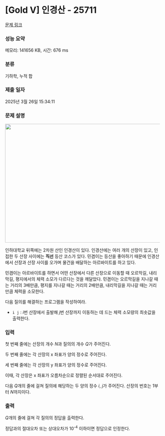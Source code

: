 # [Gold V] 인경산 - 25711 

[문제 링크](https://www.acmicpc.net/problem/25711) 

### 성능 요약

메모리: 141656 KB, 시간: 676 ms

### 분류

기하학, 누적 합

### 제출 일자

2025년 3월 26일 15:34:11

### 문제 설명

<p style="text-align: center;"><img alt="" src="https://upload.acmicpc.net/a9beb484-9105-48b0-86b1-bc176c91871a/-/preview/" style="height: 386px; width: 600px;"></p>

<p>인하대학교 뒤쪽에는 2차원 산인 인경산이 있다. 인경산에는 여러 개의 산장이 있고, 인접한 두 산장 사이에는 <strong>직선</strong> 등산 코스가 있다. 민겸이는 등산을 좋아하기 때문에 인경산에서 산장과 산장 사이를 오가며 물건을 배달하는 아르바이트를 하고 있다.</p>

<p>민겸이는 아르바이트를 하면서 어떤 산장에서 다른 산장으로 이동할 때 오르막길, 내리막길, 평지에서의 체력 소모가 다르다는 것을 깨달았다. 민겸이는 오르막길을 지나갈 때는 거리의 3배만큼, 평지를 지나갈 때는 거리의 2배만큼, 내리막길을 지나갈 때는 거리만큼 체력을 소모한다.</p>

<p>다음 질의를 해결하는 프로그램을 작성하여라.</p>

<ul>
	<li><code>i j</code> : <em>i</em>번 산장에서 출발해 <em>j</em>번 산장까지 이동하는 데 드는 체력 소모량의 최솟값을 출력한다.</li>
</ul>

### 입력 

 <p>첫 번째 줄에는 산장의 개수 <em>N</em>과 질의의 개수 <em>Q</em>가 주어진다.</p>

<p>두 번째 줄에는 각 산장의 x 좌표가 양의 정수로 주어진다.</p>

<p>세 번째 줄에는 각 산장의 y 좌표가 양의 정수로 주어진다.</p>

<p>이때, 각 산장은 x 좌표가 오름차순으로 정렬된 순서대로 주어진다.</p>

<p>다음 <em>Q</em>개의 줄에 걸쳐 질의에 해당하는 두 양의 정수 <em>i</em>, <em>j</em>가 주어진다. 산장의 번호는 1부터 <em>N</em>까지이다.</p>

### 출력 

 <p><em>Q</em>개의 줄에 걸쳐 각 질의의 정답을 출력한다.</p>

<p>정답과의 절대오차 또는 상대오차가 10<sup>-4</sup> 이하이면 정답으로 인정한다.</p>

